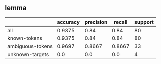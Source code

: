 
## lemma

|                  | accuracy | precision | recall | support |
|------------------|----------|-----------|--------|---------|
| all              | 0.9375   | 0.84      | 0.84   | 80      |
| known-tokens     | 0.9375   | 0.84      | 0.84   | 80      |
| ambiguous-tokens | 0.9697   | 0.8667    | 0.8667 | 33      |
| unknown-targets  | 0.0      | 0.0       | 0.0    | 4       |

